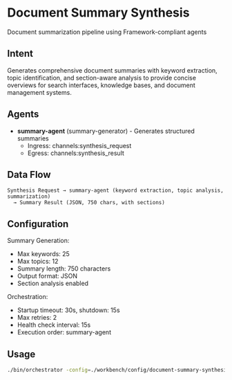 # Document Summary Synthesis

Document summarization pipeline using Framework-compliant agents

## Intent

Generates comprehensive document summaries with keyword extraction, topic identification, and section-aware analysis to provide concise overviews for search interfaces, knowledge bases, and document management systems.

## Agents

- **summary-agent** (summary-generator) - Generates structured summaries
  - Ingress: channels:synthesis_request
  - Egress: channels:synthesis_result

## Data Flow

```
Synthesis Request → summary-agent (keyword extraction, topic analysis, summarization)
  → Summary Result (JSON, 750 chars, with sections)
```

## Configuration

Summary Generation:
- Max keywords: 25
- Max topics: 12
- Summary length: 750 characters
- Output format: JSON
- Section analysis enabled

Orchestration:
- Startup timeout: 30s, shutdown: 15s
- Max retries: 2
- Health check interval: 15s
- Execution order: summary-agent

## Usage

```bash
./bin/orchestrator -config=./workbench/config/document-summary-synthesis.yaml
```
